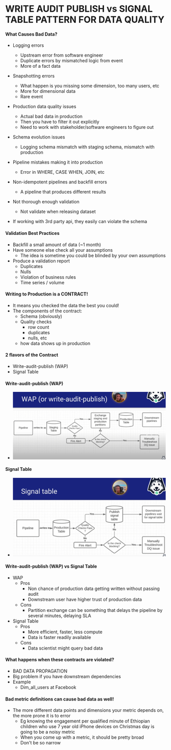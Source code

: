 # WRITE AUDIT PUBLISH vs SIGNAL TABLE PATTERN FOR DATA QUALITY

#### What Causes Bad Data?

- Logging errors
    - Upstream error from software engineer
    - Duplicate errors by mismatched logic from event
    - More of a fact data
- Snapshotting errors
    - What happen is you missing some dimension, too many users, etc
    - More for dimensional data
    - Rare event
- Production data quality issues
    - Actual bad data in production
    - Then you have to filter it out explicitly
    - Need to work with stakeholder/software engineers to figure out
- Schema evolution issues
    - Logging schema mismatch with staging schema, mismatch with production
- Pipeline mistakes making it into production
    - Error in WHERE, CASE WHEN, JOIN, etc
- Non-idempotent pipelines and backfill errors
    - A pipeline that produces different results
- Not thorough enough validation
    - Not validate when releasing dataset

- If working with 3rd party api, they easily can violate the schema

#### Validation Best Practices

- Backfill a small amount of data (~1 month)
- Have someone else check all your assumptions
    - The idea is sometime you could be blinded by your own assumptions
- Produce a validation report
    - Duplicates
    - Nulls
    - Violation of business rules
    - Time series / volume

#### Writing to Production is a CONTRACT!

- It means you checked the data the best you could!
- The components of the contract:
    - Schema (obviously)
    - Quality checks
        - row count
        - duplicates
        - nulls, etc
    - how data shows up in production

#### 2 flavors of the Contract

- Write-audit-publish (WAP)
- Signal Table

#### Write-audit-publish (WAP)

- ![alt text](../assets/image-2.png)

#### Signal Table

- ![alt text](../assets/image-3.png)

#### Write-audit-publish (WAP) vs Signal Table

- WAP
    - Pros
        - Non chance of production data getting written without passing audit
        - Downstream user have higher trust of production data
    - Cons 
        - Partition exchange can be something that delays the pipeline by several minutes, delaying SLA
- Signal Table
    - Pros
        - More efficient, faster, less compute
        - Data is faster readily available
    - Cons
        - Data scientist might query bad data

#### What happens when these contracts are violated?

- BAD DATA PROPAGATION
- Big problem if you have downstream dependencies
- Example
    - Dim_all_users at Facebook

#### Bad metric definitions can cause bad data as well!

- The more different data points and dimensions your metric depends on, the more prone it is to error
    - Eg knowing the engagement per qualified minute of Ethiopian children who use 7 year old iPhone devices on Christmas day is going to be a noisy metric
    - When you come up with a metric, it should be pretty broad
    - Don't be so narrow
